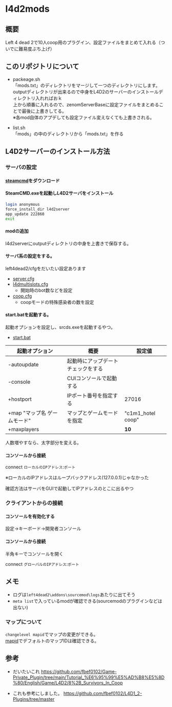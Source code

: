# l4d2mods

## 概要

Left 4 dead 2で10人coop用のプラグイン、設定ファイルをまとめて入れる（ついでに難易度ぶち上げ）

## このリポジトリについて

- packeage.sh  
「mods.txt」のディレクトリをマージして一つのディレクトリにします。  
outputディレクトリが出来るので中身をL4D2のサーバーのインストールディレクトリ入れればおｋ  
上から順番に入れるので、zenomServerBaseに設定ファイルをまとめることで最後に上書きしてる。  
※各mod自体のアプデしても設定ファイル変えなくても上書きされる。

- list.sh  
「mods」の中のディレクトリから「mods.txt」を作る

## L4D2サーバーのインストール方法

### サーバの設定

#### [steamcmd](https://steamcdn-a.akamaihd.net/client/installer/steamcmd.zip)をダウンロード

#### SteamCMD.exeを起動しL4D2サーバをインストール

```bash
login anonymous
force_install_dir l4d2server
app_update 222860
exit
```

#### modの追加

l4d2serverにoutputディレクトリの中身を上書きで保存する。


#### サーバ系の設定をする。
left4dead2/cfgをだいたい設定あります

- [server.cfg](mods/zenomServerBase/cfg/server.cfg)
- [l4dmultislots.cfg](mods/zenomServerBase/cfg/sourcemod/l4dmultislots.cfg)
    - 開始時のbot数などを設定
- [coop.cfg](mods/zenomServerBase/addons/sourcemod/data/l4dinfectedbots/coop.cfg)
    - coopモードの特殊感染者の数を設定

#### start.batを起動する。

起動オプションを設定し、srcds.exeを起動するやつ。

- [start.bat](mods/zenomServerBase/start.bat)

| 起動オプション            | 概要                | 設定値               |
| ------------------ | ----------------- | ----------------- |
| -autoupdate        | 起動時にアップデートチェックをする |                   |
| -console           | CUIコンソールで起動する     |                   |
| +hostport          | IPポート番号を指定する      | 27016             |
| +map "マップ名 ゲームモード" | マップとゲームモードを指定     | "c1m1_hotel coop" |
| +maxplayers        |                   | **10**            |

人数増やすなら、太字部分を変える。

#### コンソールから接続

connect `ローカルのIPアドレス`:`ポート`

※ローカルのIPアドレスはループバックアドレス(127.0.0.1)じゃなかった

確認方法はサーバをGUIで起動してIPアドレスのとこに出るやつ

### クライアントからの接続

#### コンソールを有効化する

設定→キーボード→開発者コンソール

#### コンソールから接続

半角キーでコンソールを開く

connect `グローバルのIPアドレス`:`ポート`

## メモ

- ログは`left4dead2\addons\sourcemod\logs`あたりに出てそう
- `meta list`で入っているmodが確認できる(sourcemodのプラグインなどは出ない)

### マップについて

`changelevel mapid`でマップの変更ができる。   
[mapid](https://commands.gg/l4d2/map)でデフォルトのマップIDは確認できる。

## 参考
- だいたいこれ
https://github.com/fbef0102/Game-Private_Plugin/tree/main/Tutorial_%E6%95%99%E5%AD%B8%E5%8D%80/English/Game/L4D2/8%2B_Survivors_In_Coop

- これも参考にしました。
https://github.com/fbef0102/L4D1_2-Plugins/tree/master


